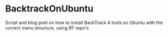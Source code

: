 # BacktrackOnUbuntu
Script and blog post on how to install BackTrack 4 tools on Ubuntu with the correct menu structure, using BT repo's
